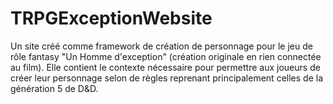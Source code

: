 # TRPGExceptionWebsite

Un site créé comme framework de création de personnage pour le jeu de rôle fantasy "Un Homme d'exception" (création originale en rien connectée au film).
Elle contient le contexte nécessaire pour permettre aux joueurs de créer leur personnage selon de règles reprenant principalement celles de la génération 5 de D&D.
